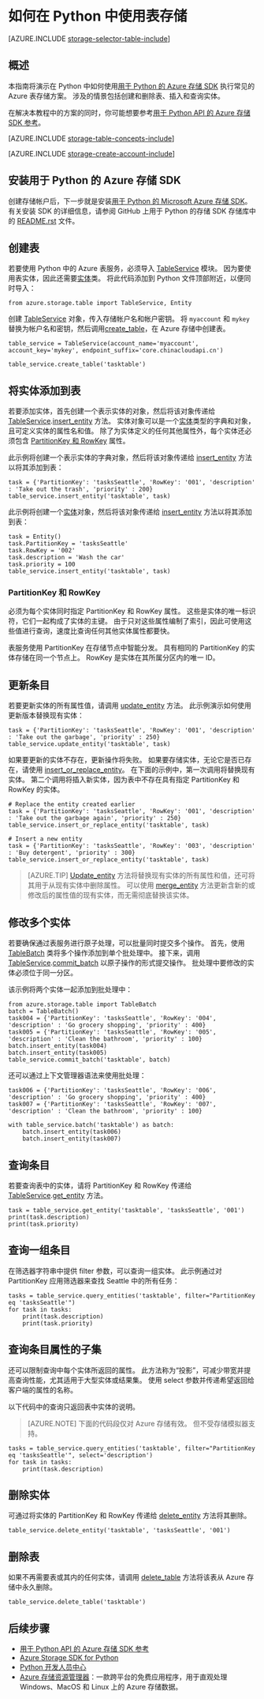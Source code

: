 <properties
    pageTitle="如何通过 Python 使用 Azure 表存储 | Azure"
    description="使用 Azure 表存储（一种 NoSQL 数据存储）将结构化数据存储在云中。"
    services="storage"
    documentationcenter="python"
    author="mmacy"
    manager="timlt"
    editor="tysonn" />
<tags
    ms.assetid="7ddb9f3e-4e6d-4103-96e6-f0351d69a17b"
    ms.service="storage"
    ms.workload="storage"
    ms.tgt_pltfrm="na"
    ms.devlang="python"
    ms.topic="article"
    ms.date="05/16/2017"
    wacn.date="05/31/2017"
    ms.author="marsma"
    ms.translationtype="Human Translation"
    ms.sourcegitcommit="4a18b6116e37e365e2d4c4e2d144d7588310292e"
    ms.openlocfilehash="9a649438b2d9a7141d88c4c85aa3ec10f099ed2f"
    ms.contentlocale="zh-cn"
    ms.lasthandoff="05/19/2017" />

# <a name="how-to-use-table-storage-in-python"></a>如何在 Python 中使用表存储

[AZURE.INCLUDE [storage-selector-table-include](../../includes/storage-selector-table-include.md)]

## 概述
本指南将演示在 Python 中如何使用[用于 Python 的 Azure 存储 SDK](https://github.com/Azure/azure-storage-python) 执行常见的 Azure 表存储方案。 涉及的情景包括创建和删除表、插入和查询实体。

在解决本教程中的方案的同时，你可能想要参考[用于 Python API 的 Azure 存储 SDK 参考](https://azure-storage.readthedocs.io/en/latest/index.html)。

[AZURE.INCLUDE [storage-table-concepts-include](../../includes/storage-table-concepts-include.md)]

[AZURE.INCLUDE [storage-create-account-include](../../includes/storage-create-account-include.md)]

## <a name="install-the-azure-storage-sdk-for-python"></a>安装用于 Python 的 Azure 存储 SDK

创建存储帐户后，下一步就是安装[用于 Python 的 Microsoft Azure 存储 SDK](https://github.com/Azure/azure-storage-python)。 有关安装 SDK 的详细信息，请参阅 GitHub 上用于 Python 的存储 SDK 存储库中的 [README.rst](https://github.com/Azure/azure-storage-python/blob/master/README.rst) 文件。

## <a name="create-a-table"></a>创建表

若要使用 Python 中的 Azure 表服务，必须导入 [TableService][py_TableService] 模块。 因为要使用表实体，因此还需要[实体][ py_Entity]类。 将此代码添加到 Python 文件顶部附近，以便同时导入：

	from azure.storage.table import TableService, Entity

创建 [TableService][py_TableService] 对象，传入存储帐户名和帐户密钥。 将 `myaccount` 和 `mykey` 替换为帐户名和密钥，然后调用[create_table][py_create_table]，在 Azure 存储中创建表。

	table_service = TableService(account_name='myaccount', account_key='mykey', endpoint_suffix='core.chinacloudapi.cn')

	table_service.create_table('tasktable')

## <a name="add-an-entity-to-a-table"></a>将实体添加到表

若要添加实体，首先创建一个表示实体的对象，然后将该对象传递给 [TableService][py_TableService].[insert_entity][py_insert_entity] 方法。 实体对象可以是一个[实体][py_Entity]类型的字典和对象，且可定义实体的属性名和值。 除了为实体定义的任何其他属性外，每个实体还必须包含 [PartitionKey 和 RowKey](#partitionkey-and-rowkey) 属性。

此示例将创建一个表示实体的字典对象，然后将该对象传递给 [insert_entity][py_insert_entity] 方法以将其添加到表：

    task = {'PartitionKey': 'tasksSeattle', 'RowKey': '001', 'description' : 'Take out the trash', 'priority' : 200}
    table_service.insert_entity('tasktable', task)

此示例将创建一个[实体][py_Entity]对象，然后将该对象传递给 [insert_entity][py_insert_entity] 方法以将其添加到表：

    task = Entity()
    task.PartitionKey = 'tasksSeattle'
    task.RowKey = '002'
    task.description = 'Wash the car'
    task.priority = 100
    table_service.insert_entity('tasktable', task)

### <a name="partitionkey-and-rowkey"></a>PartitionKey 和 RowKey

必须为每个实体同时指定 PartitionKey 和 RowKey 属性。 这些是实体的唯一标识符，它们一起构成了实体的主键。 由于只对这些属性编制了索引，因此可使用这些值进行查询，速度比查询任何其他实体属性都要快。

表服务使用 PartitionKey 在存储节点中智能分发。 具有相同的 PartitionKey 的实体存储在同一个节点上。 RowKey 是实体在其所属分区内的唯一 ID。

## <a name="update-an-entity"></a>更新条目

若要更新实体的所有属性值，请调用 [update_entity][py_update_entity] 方法。 此示例演示如何使用更新版本替换现有实体：

    task = {'PartitionKey': 'tasksSeattle', 'RowKey': '001', 'description' : 'Take out the garbage', 'priority' : 250}
    table_service.update_entity('tasktable', task)

如果要更新的实体不存在，更新操作将失败。 如果要存储实体，无论它是否已存在，请使用 [insert_or_replace_entity][py_insert_or_replace_entity]。 在下面的示例中，第一次调用将替换现有实体。 第二个调用将插入新实体，因为表中不存在具有指定 PartitionKey 和 RowKey 的实体。

    # Replace the entity created earlier
    task = {'PartitionKey': 'tasksSeattle', 'RowKey': '001', 'description' : 'Take out the garbage again', 'priority' : 250}
    table_service.insert_or_replace_entity('tasktable', task)

    # Insert a new entity
    task = {'PartitionKey': 'tasksSeattle', 'RowKey': '003', 'description' : 'Buy detergent', 'priority' : 300}
    table_service.insert_or_replace_entity('tasktable', task)

> [AZURE.TIP]
> [Update_entity][py_update_entity] 方法将替换现有实体的所有属性和值，还可将其用于从现有实体中删除属性。 可以使用 [merge_entity][py_merge_entity] 方法更新含新的或修改后的属性值的现有实体，而无需彻底替换该实体。

## <a name="modify-multiple-entities"></a>修改多个实体

若要确保通过表服务进行原子处理，可以批量同时提交多个操作。 首先，使用 [TableBatch][py_TableBatch] 类将多个操作添加到单个批处理中。 接下来，调用 [TableService][py_TableService].[commit_batch][py_commit_batch] 以原子操作的形式提交操作。 批处理中要修改的实体必须位于同一分区。

该示例将两个实体一起添加到批处理中：

    from azure.storage.table import TableBatch
    batch = TableBatch()
    task004 = {'PartitionKey': 'tasksSeattle', 'RowKey': '004', 'description' : 'Go grocery shopping', 'priority' : 400}
    task005 = {'PartitionKey': 'tasksSeattle', 'RowKey': '005', 'description' : 'Clean the bathroom', 'priority' : 100}
    batch.insert_entity(task004)
    batch.insert_entity(task005)
    table_service.commit_batch('tasktable', batch)

还可以通过上下文管理器语法来使用批处理：

    task006 = {'PartitionKey': 'tasksSeattle', 'RowKey': '006', 'description' : 'Go grocery shopping', 'priority' : 400}
    task007 = {'PartitionKey': 'tasksSeattle', 'RowKey': '007', 'description' : 'Clean the bathroom', 'priority' : 100}

    with table_service.batch('tasktable') as batch:
        batch.insert_entity(task006)
        batch.insert_entity(task007)

## <a name="query-for-an-entity"></a>查询条目

若要查询表中的实体，请将 PartitionKey 和 RowKey 传递给 [TableService][py_TableService].[get_entity][py_get_entity] 方法。

    task = table_service.get_entity('tasktable', 'tasksSeattle', '001')
    print(task.description)
    print(task.priority)

## <a name="query-a-set-of-entities"></a>查询一组条目

在筛选器字符串中提供 filter 参数，可以查询一组实体。 此示例通过对 PartitionKey 应用筛选器来查找 Seattle 中的所有任务：

	tasks = table_service.query_entities('tasktable', filter="PartitionKey eq 'tasksSeattle'")
	for task in tasks:
		print(task.description)
		print(task.priority)

## <a name="query-a-subset-of-entity-properties"></a>查询条目属性的子集

还可以限制查询中每个实体所返回的属性。 此方法称为“投影”，可减少带宽并提高查询性能，尤其适用于大型实体或结果集。 使用 select 参数并传递希望返回给客户端的属性的名称。

以下代码中的查询只返回表中实体的说明。

> [AZURE.NOTE]
> 下面的代码段仅对 Azure 存储有效。 但不受存储模拟器支持。

	tasks = table_service.query_entities('tasktable', filter="PartitionKey eq 'tasksSeattle'", select='description')
	for task in tasks:
		print(task.description)

## <a name="delete-an-entity"></a>删除实体

可通过将实体的 PartitionKey 和 RowKey 传递给 [delete_entity][py_delete_entity] 方法将其删除。

    table_service.delete_entity('tasktable', 'tasksSeattle', '001')

## <a name="delete-a-table"></a>删除表

如果不再需要表或其内的任何实体，请调用 [delete_table][py_delete_table] 方法将该表从 Azure 存储中永久删除。

	table_service.delete_table('tasktable')

## <a name="next-steps"></a>后续步骤

* [用于 Python API 的 Azure 存储 SDK 参考](https://azure-storage.readthedocs.io/en/latest/index.html)
* [Azure Storage SDK for Python](https://github.com/Azure/azure-storage-python)
* [Python 开发人员中心](/develop/python/)
* [Azure 存储资源管理器](/documentation/articles/vs-azure-tools-storage-manage-with-storage-explorer/)：一款跨平台的免费应用程序，用于直观处理 Windows、MacOS 和 Linux 上的 Azure 存储数据。

[py_commit_batch]: https://azure-storage.readthedocs.io/en/latest/ref/azure.storage.table.tableservice.html#azure.storage.table.tableservice.TableService.commit_batch
[py_create_table]: https://azure-storage.readthedocs.io/en/latest/ref/azure.storage.table.tableservice.html#azure.storage.table.tableservice.TableService.create_table
[py_delete_entity]: https://azure-storage.readthedocs.io/en/latest/ref/azure.storage.table.tableservice.html#azure.storage.table.tableservice.TableService.delete_entity
[py_delete_table]: https://azure-storage.readthedocs.io/en/latest/ref/azure.storage.table.tableservice.html#azure.storage.table.tableservice.TableService.delete_table
[py_Entity]: https://azure-storage.readthedocs.io/en/latest/ref/azure.storage.table.models.html#azure.storage.table.models.Entity
[py_get_entity]: https://azure-storage.readthedocs.io/en/latest/ref/azure.storage.table.tableservice.html#azure.storage.table.tableservice.TableService.get_entity
[py_insert_entity]: https://azure-storage.readthedocs.io/en/latest/ref/azure.storage.table.tableservice.html#azure.storage.table.tableservice.TableService.insert_entity
[py_insert_or_replace_entity]: https://azure-storage.readthedocs.io/en/latest/ref/azure.storage.table.tableservice.html#azure.storage.table.tableservice.TableService.insert_or_replace_entity
[py_merge_entity]: https://azure-storage.readthedocs.io/en/latest/ref/azure.storage.table.tableservice.html#azure.storage.table.tableservice.TableService.merge_entity
[py_update_entity]: https://azure-storage.readthedocs.io/en/latest/ref/azure.storage.table.tableservice.html#azure.storage.table.tableservice.TableService.update_entity
[py_TableService]: https://azure-storage.readthedocs.io/en/latest/ref/azure.storage.table.tableservice.html
[py_TableBatch]: https://azure-storage.readthedocs.io/en/latest/ref/azure.storage.table.tablebatch.html#azure.storage.table.tablebatch.TableBatch
<!--Update_Description:whole content refine-->